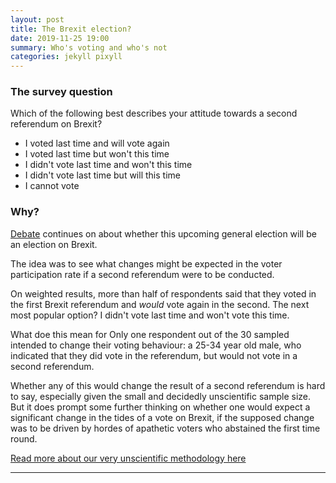 ```yaml
---
layout: post
title: The Brexit election?
date: 2019-11-25 19:00
summary: Who's voting and who's not
categories: jekyll pixyll
---
```



### The survey question 

Which of the following best describes your attitude towards a second referendum on Brexit?

- I voted last time and will vote again
- I voted last time but won't this time
- I didn't vote last time and won't this time
- I didn't vote last time but will this time
- I cannot vote

### Why? 

[Debate](https://www.bbc.com/news/uk-politics-50303512) continues on about whether this upcoming general election will be an election on Brexit. 

The idea was to see what changes might be expected in the voter participation rate if a second referendum were to be conducted.

On weighted results, more than half of respondents said that they voted in the first Brexit referendum and *would* vote again in the second. The next most popular option? I didn't vote last time and won't vote this time. 

What doe this mean for 
Only one respondent out of the 30 sampled intended to change their voting behaviour: a 25-34 year old male, who indicated that they did vote in the referendum, but would not vote in a second referendum. 

Whether any of this would change the result of a second referendum is hard to say, especially given the small and decidedly unscientific sample size. But it does prompt some further thinking on whether one would expect a significant change in the tides of a vote on Brexit, if the supposed change was to be driven by hordes of apathetic voters who abstained the first time round.

[Read more about our very unscientific methodology here](https://notquiteresearch.com/about/)

---
